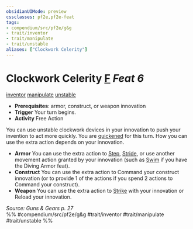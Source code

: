 ```yaml
---
obsidianUIMode: preview
cssclasses: pf2e,pf2e-feat
tags:
- compendium/src/pf2e/g&g
- trait/inventor
- trait/manipulate
- trait/unstable
aliases: ["Clockwork Celerity"]
---
```

# Clockwork Celerity  [F](rules/core-rulebook/chapter-9-playing-the-game.md#Actions "Free Action") *Feat 6*  
[inventor](rules/traits/inventor-g-g.md "Inventor Class Trait")  [manipulate](rules/traits/manipulate.md "Manipulate General Trait")  [unstable](rules/traits/unstable-g-g.md "Unstable  Trait")  

- **Prerequisites**: armor, construct, or weapon innovation
- **Trigger** Your turn begins.
- **Activity** Free Action

You can use unstable clockwork devices in your innovation to push your invention to act more quickly. You are [quickened](rules/conditions.md#Quickened) for this turn. How you can use the extra action depends on your innovation.

- **Armor** You can use the extra action to [Step](rules/actions/step.md), [Stride](rules/actions/stride.md), or use another movement action granted by your innovation (such as [Swim](rules/actions/swim.md) if you have the Diving Armor feat).
- **Construct** You can use the extra action to Command your construct innovation (or to provide 1 of the actions if you spend 2 actions to Command your construct).
- **Weapon** You can use the extra action to [Strike](rules/actions/strike.md) with your innovation or Reload your innovation.

*Source: Guns & Gears p. 27*  
%% #compendium/src/pf2e/g&g #trait/inventor #trait/manipulate #trait/unstable %%
